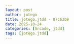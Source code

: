 ```yaml
---
layout: post
author: jotego
title: jotego.jtdd - 87c63b9
date: 2025-10-24
categories: [Arcade, jtdd]
tags: [jotego.jtdd]
---
```


